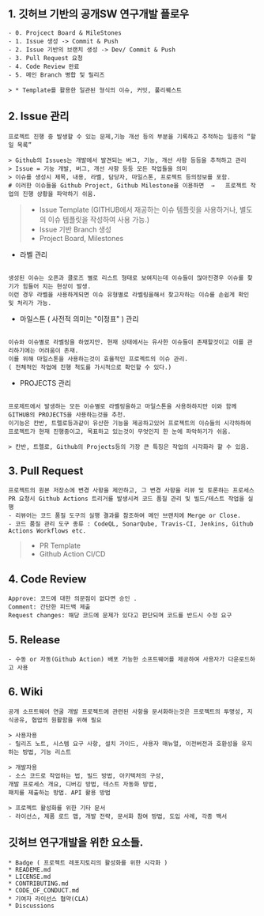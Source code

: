 ## 1. 깃허브 기반의 공개SW 연구개발 플로우
    - 0. Projcect Board & MileStones 
    - 1. Issue 생성 -> Commit & Push
    - 2. Issue 기반의 브랜치 생성 -> Dev/ Commit & Push
    - 3. Pull Request 요청
    - 4. Code Review 완료 
    - 5. 메인 Branch 병합 및 릴리즈 
    
    > * Template를 활용한 일관된 형식의 이슈, 커밋, 풀리퀘스트

## 2. Issue 관리
```
프로젝트 진행 중 발생할 수 있는 문제,기능 개선 등의 부분을 기록하고 추적하는 일종의 “할 일 목록”

> Github의 Issues는 개발에서 발견되는 버그, 기능, 개선 사항 등등을 추적하고 관리
> Issue = 기능 개발, 버그, 개선 사항 등등 모든 작업들을 의미
> 이슈를 생성시 제목, 내용, 라벨, 담당자, 마일스톤, 프로젝트 등의정보를 포함.
# 이러한 이슈들을 Github Project, Github Milestone을 이용하면  →   프로젝트 작업의 진행 상황을 파악하기 쉬움.
```

> * Issue Template (GITHUB에서 재공하는 이슈 템플릿을 사용하거나, 별도의 이슈 템플릿을 작성하여 사용 가능.)
> * Issue 기반 Branch 생성
> * Project Board, Milestones

* 라벨 관리
```

생성된 이슈는 오픈과 클로즈 별로 리스트 형태로 보여지는데 이슈들이 많아진경우 이슈를 찾기가 힘들어 지는 현상이 발생.  
이런 경우 라벨을 사용하게되면 이슈 유형별로 라벨링을해서 찾고자하는 이슈를 손쉽게 확인 및 처리가 가능.

```

* 마일스톤 ( 사전적 의미는 "이정표" ) 관리
```

이슈와 이슈별로 라벨링을 하였지만. 현재 상태에서는 유사한 이슈들이 존재할것이고 이를 관리하기에는 어려움이 존재.  
이를 위해 마일스톤을 사용하는것이 효율적인 프로젝트의 이슈 관리.
( 전체적인 작업에 진행 척도를 가시적으로 확인할 수 있다.)

```

* PROJECTS 관리
```

프로제트에서 발생하는 모든 이슈별로 라벨링을하고 마일스톤을 사용하하지만 이와 함께 GITHUB의 PROJECTS을 사용하는것을 추천. 
이기능은 칸반, 트렐로등과같이 유산한 기능을 제공하고있어 프로젝트의 이슈들의 시각하하여 프로젝트가 현재 진행중이고, 목표하고 있는것이 무엇인지 한 눈에 파악하기가 쉬움.

> 칸반, 트렐로, Github의 Projects등의 가장 큰 특징은 작업의 시각화라 할 수 있음.

```

## 3. Pull Request
```
프로젝트의 원본 저장소에 변경 사항을 제안하고, 그 변경 사항을 리뷰 및 토론하는 프로세스
PR 요청시 Github Actions 트리거를 발생시켜 코드 품질 관리 및 빌드/테스트 작업을 실행
- 리뷰어는 코드 품질 도구의 실행 결과를 참조하여 메인 브랜치에 Merge or Close.
- 코드 품질 관리 도구 종류 : CodeQL, SonarQube, Travis-CI, Jenkins, Github Actions Workflows etc.
```
> * PR Template
> * Github Action CI/CD

## 4. Code Review
    
    Approve: 코드에 대한 의문점이 없다면 승인 .
    Comment: 간단한 피드백 제출
    Request changes: 해당 코드에 문제가 있다고 판단되며 코드를 반드시 수정 요구
    
## 5. Release
```
- 수동 or 자동(Github Action) 배포 가능한 소프트웨어를 제공하여 사용자가 다운로드하고 사용
```

## 6. Wiki
```
공개 소프트웨어 연굴 개발 프로젝트에 관련된 사항을 문서화하는것은 프로젝트의 투명성, 지식공유, 협업의 원활함을 위해 필요

> 사용자용 
- 릴리즈 노트, 시스템 요구 사항, 설치 가이드, 사용자 매뉴얼, 이전버전과 호환성을 유지하는 방법, 기능 리스트

> 개발자용 
- 소스 코드로 작업하는 법, 빌드 방법, 아키텍처의 구성, 
개발 프로세스 개요, 디버깅 방법, 테스트 자동화 방법, 
패치를 제출하는 방법. API 활용 방법

> 프로젝트 활성화를 위한 기타 문서 
- 라이선스, 제품 로드 맵, 개발 전략, 문서화 참여 방법, 도입 사례, 각종 백서
```


## 깃허브 연구개발을 위한 요소들.
```
* Badge ( 프로젝트 레포지토리의 활성화를 위한 시각화 )
* READEME.md
* LICENSE.md
* CONTRIBUTING.md
* CODE_OF_CONDUCT.md
* 기여자 라이선스 협약(CLA)
* Discussions 
```
